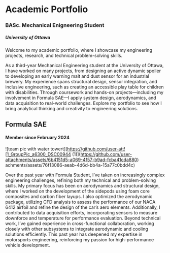 # Academic Portfolio 
### BASc. Mechanical Enigneering Student
##### University of Ottawa

Welcome to my academic portfolio, where I showcase my engineering projects, research, and technical problem-solving skills. 

As a third-year Mechanical Engineering student at the University of Ottawa, I have worked on many projects, from designing an active dynamic spoiler to developing an early warning malt and dust sensor for an industrial brewery. My experience spans structural design, sensor integration, and inclusive engineering, such as creating an accessible play table for children with disabilities. Through coursework and hands-on projects—including my involvement in Formula SAE—I apply system design, aerodynamics, and data acquisition to real-world challenges. Explore my portfolio to see how I bring analytical thinking and creativity to engineering solutions.

## Formula SAE
#### Member since February 2024
![team pic with water towert](https://github.com/user-att![1_GroupPic_a6300_DSC00944 (1)](https://github.com/user-attachments/assets/6b4151d5-a069-4f57-b9ad-fcba41cda880)
achments/assets/76f13086-aeab-4d6d-bb4a-15a77c0bdd4c)


Over the past year with Formula Student, I’ve taken on increasingly complex engineering challenges, refining both my technical and problem-solving skills. My primary focus has been on aerodynamics and structural design, where I worked on the development of the sidepods using foam core composites and carbon fiber layups. I also optimized the aerodynamic package, utilizing CFD analysis to assess the performance of our NACA 6412 airfoil and refine the design of the car’s aero elements. Additionally, I contributed to data acquisition efforts, incorporating sensors to measure downforce and temperature for performance evaluation. Beyond technical work, I’ve gained experience in cross-functional collaboration, working closely with other subsystems to integrate aerodynamic and cooling solutions efficiently. This past year has deepened my expertise in motorsports engineering, reinforcing my passion for high-performance vehicle development.


